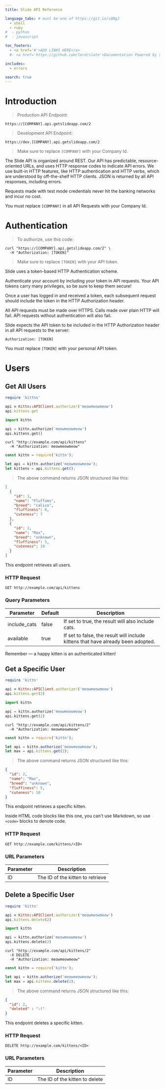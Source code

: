 ```yaml
---
title: Slide API Reference

language_tabs: # must be one of https://git.io/vQNgJ
  - shell
  - ruby
#  - python
#  - javascript

toc_footers:
  - <a href='#'>ADD LINKS HERE</a>
  #- <a href='https://github.com/lord/slate'>Documentation Powered by Slate</a>

includes:
  - errors

search: true
---
```


# Introduction

> Production API Endpoint:

```shell
https://[COMPANY].api.getslideapp.com/2
```

> Development API Endpoint:

```shell
https://dev.[COMPANY].api.getslideapp.com/2
```

> Make sure to replace `[COMPANY]` with your Company Id.

The Slide API is organized around REST. Our API has predictable, resource-oriented URLs, and uses HTTP response codes to indicate API errors. We use built-in HTTP features, like HTTP authentication and HTTP verbs, which are understood by off-the-shelf HTTP clients. JSON is returned by all API responses, including errors.

Requests made with test mode credentials never hit the banking networks and incur no cost.

<aside class="notice">
You must replace <code>[COMPANY]</code> in all API Requests with your Company Id.
</aside>


# Authentication

> To authorize, use this code:

```shell
curl "https://[COMPANY].api.getslideapp.com/2" \
  -H "Authorization: [TOKEN]"
```

> Make sure to replace `[TOKEN]` with your API token.

Slide uses a token-based HTTP Authentication scheme.

Authenticate your account by including your token in API requests. Your API tokens carry many privileges, so be sure to keep them secure!

Once a user has logged in and received a token, each subsequent request should include the token in the HTTP Authorization header.

<!-- You can register a new Slide API key at our [developer portal](http://example.com/developers).You can manage your API keys in the Dashboard.  -->




All API requests must be made over HTTPS. Calls made over plain HTTP will fail. API requests without authentication will also fail.

Slide expects the API token to be included in the HTTP Authorization header in all API requests to the server:

`Authorization: [TOKEN]`

<aside class="notice">
You must replace <code>[TOKEN]</code> with your personal API token.
</aside>

# Users

## Get All Users

```ruby
require 'kittns'

api = Kittn::APIClient.authorize!('meowmeowmeow')
api.kittens.get
```

```python
import kittn

api = kittn.authorize('meowmeowmeow')
api.kittens.get()
```

```shell
curl "http://example.com/api/kittens"
  -H "Authorization: meowmeowmeow"
```

```javascript
const kittn = require('kittn');

let api = kittn.authorize('meowmeowmeow');
let kittens = api.kittens.get();
```

> The above command returns JSON structured like this:

```json
[
  {
    "id": 1,
    "name": "Fluffums",
    "breed": "calico",
    "fluffiness": 6,
    "cuteness": 7
  },
  {
    "id": 2,
    "name": "Max",
    "breed": "unknown",
    "fluffiness": 5,
    "cuteness": 10
  }
]
```

This endpoint retrieves all users.

### HTTP Request

`GET http://example.com/api/kittens`

### Query Parameters

Parameter | Default | Description
--------- | ------- | -----------
include_cats | false | If set to true, the result will also include cats.
available | true | If set to false, the result will include kittens that have already been adopted.

<aside class="success">
Remember — a happy kitten is an authenticated kitten!
</aside>

## Get a Specific User

```ruby
require 'kittn'

api = Kittn::APIClient.authorize!('meowmeowmeow')
api.kittens.get(2)
```

```python
import kittn

api = kittn.authorize('meowmeowmeow')
api.kittens.get(2)
```

```shell
curl "http://example.com/api/kittens/2"
  -H "Authorization: meowmeowmeow"
```

```javascript
const kittn = require('kittn');

let api = kittn.authorize('meowmeowmeow');
let max = api.kittens.get(2);
```

> The above command returns JSON structured like this:

```json
{
  "id": 2,
  "name": "Max",
  "breed": "unknown",
  "fluffiness": 5,
  "cuteness": 10
}
```

This endpoint retrieves a specific kitten.

<aside class="warning">Inside HTML code blocks like this one, you can't use Markdown, so use <code>&lt;code&gt;</code> blocks to denote code.</aside>

### HTTP Request

`GET http://example.com/kittens/<ID>`

### URL Parameters

Parameter | Description
--------- | -----------
ID | The ID of the kitten to retrieve

## Delete a Specific User

```ruby
require 'kittn'

api = Kittn::APIClient.authorize!('meowmeowmeow')
api.kittens.delete(2)
```

```python
import kittn

api = kittn.authorize('meowmeowmeow')
api.kittens.delete(2)
```

```shell
curl "http://example.com/api/kittens/2"
  -X DELETE
  -H "Authorization: meowmeowmeow"
```

```javascript
const kittn = require('kittn');

let api = kittn.authorize('meowmeowmeow');
let max = api.kittens.delete(2);
```

> The above command returns JSON structured like this:

```json
{
  "id": 2,
  "deleted" : ":("
}
```

This endpoint deletes a specific kitten.

### HTTP Request

`DELETE http://example.com/kittens/<ID>`

### URL Parameters

Parameter | Description
--------- | -----------
ID | The ID of the kitten to delete
